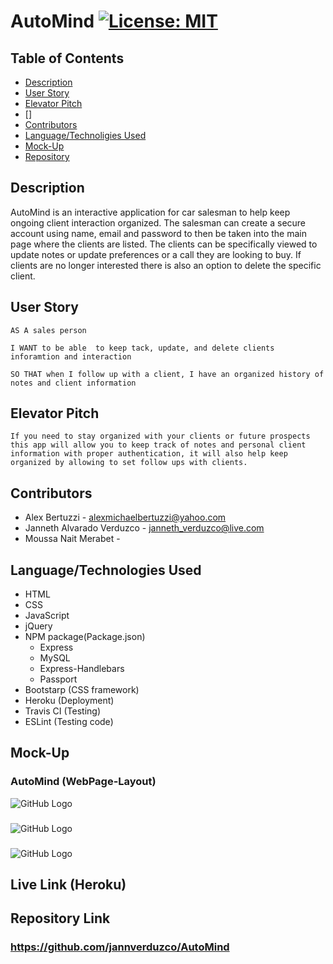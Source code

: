 # AutoMind [![License: MIT](https://img.shields.io/badge/License-MIT-yellow.svg)](https://opensource.org/licenses/MIT)

## Table of Contents
  * [Description](#Description)
  * [User Story](#User-Story)
  * [Elevator Pitch](#Elevator-Pitch)
  * []
  * [Contributors](#Contributors)
  * [Language/Technoligies Used](#Language/Technologies-Used)
  * [Mock-Up](#Mock-Up)    
  * [Repository](#Repository-Link)


## Description 
AutoMind is an interactive application for car salesman to help keep ongoing client interaction organized. The salesman can create a secure account using name, email and password to then be taken into the main page where the clients are listed. The clients can be specifically viewed to update notes or update preferences or a call they are looking to buy. If clients are no longer interested there is also an option to delete the specific client.

## User Story
```
AS A sales person

I WANT to be able  to keep tack, update, and delete clients inforamtion and interaction

SO THAT when I follow up with a client, I have an organized history of notes and client information
```
## Elevator Pitch
```
If you need to stay organized with your clients or future prospects this app will allow you to keep track of notes and personal client information with proper authentication, it will also help keep organized by allowing to set follow ups with clients. 
```
## Contributors
* Alex Bertuzzi - alexmichaelbertuzzi@yahoo.com
* Janneth Alvarado Verduzco - janneth_verduzco@live.com
* Moussa Nait Merabet -

## Language/Technologies Used
* HTML
* CSS
* JavaScript
* jQuery
* NPM package(Package.json)
   * Express
   * MySQL
   * Express-Handlebars
   * Passport
* Bootstarp (CSS framework)
* Heroku (Deployment)
* Travis CI (Testing)
* ESLint (Testing code)

## Mock-Up 

### AutoMind (WebPage-Layout)
![GitHub Logo](Assets/)

### 
![GitHub Logo](Assets/)

### 
![GitHub Logo](Assets/)

## Live Link (Heroku)

## Repository Link
### https://github.com/jannverduzco/AutoMind